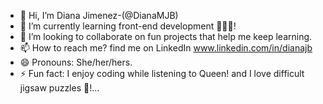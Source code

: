 - 👋 Hi, I’m Diana Jimenez-(@DianaMJB) 
- 🌱 I’m currently learning front-end development 👩🏻‍💻!
- 🌺 I’m looking to collaborate on fun projects that help me keep learning.
- 📫 How to reach me? find me on LinkedIn www.linkedin.com/in/dianajb 
- 😄 Pronouns: She/her/hers.
- ⚡ Fun fact: I enjoy coding while listening to Queen! and I love difficult jigsaw puzzles 🧩!...

<!---
DianaMJB/DianaMJB is a ✨ special ✨ repository because its `README.md` (this file) appears on your GitHub profile.
You can click the Preview link to take a look at your changes.
--->

